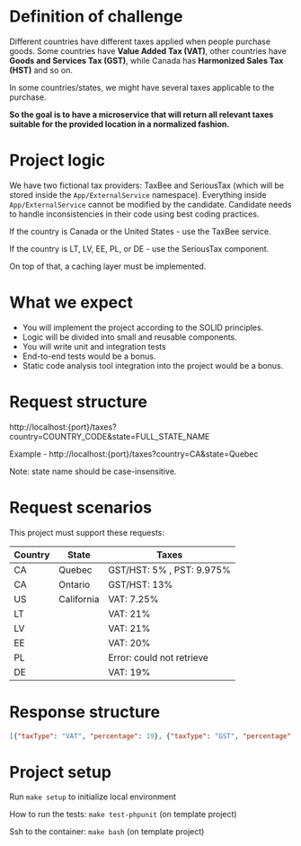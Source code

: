 # Definition of challenge

Different countries have different taxes applied when people purchase goods. Some countries have **Value Added Tax (VAT)**, other countries have **Goods and Services Tax (GST)**, while Canada has **Harmonized Sales Tax (HST)** and so on.

In some countries/states, we might have several taxes applicable to the purchase.

**So the goal is to have a microservice that will return all relevant taxes suitable for the provided location in a normalized fashion.**

# Project logic

We have two fictional tax providers: TaxBee and SeriousTax (which will be stored inside the `App/ExternalService` namespace). Everything inside `App/ExternalService` cannot be modified by the candidate. Candidate needs to handle inconsistencies in their code using best coding practices.

If the country is Canada or the United States - use the TaxBee service.

If the country is LT, LV, EE, PL, or DE - use the SeriousTax component.

On top of that, a caching layer must be implemented. 

# What we expect

- You will implement the project according to the SOLID principles.
- Logic will be divided into small and reusable components.
- You will write unit and integration tests
- End-to-end tests would be a bonus.
- Static code analysis tool integration into the project would be a bonus.

# Request structure

http://localhost:{port}/taxes?country=COUNTRY_CODE&state=FULL_STATE_NAME

Example - http://localhost:{port}/taxes?country=CA&state=Quebec

Note: state name should be case-insensitive.

# Request scenarios

This project must support these requests:

| Country   | State      | Taxes                     |
|-----------|------------|---------------------------|
| CA        | Quebec     | GST/HST: 5% , PST: 9.975% |
 | CA        | Ontario    | GST/HST: 13%              |
| US        | California | VAT: 7.25%                |
| LT        |            | VAT: 21%                  |
| LV        |            | VAT: 21%                  |
| EE        |            | VAT: 20%                  |
| PL        |            | Error: could not retrieve |
| DE        |            | VAT: 19%                  |


# Response structure

```json
[{"taxType": "VAT", "percentage": 19}, {"taxType": "GST", "percentage": 6}]
```

# Project setup

Run `make setup` to initialize local environment

How to run the tests: `make test-phpunit` (on template project)

Ssh to the container: `make bash` (on template project)


 
